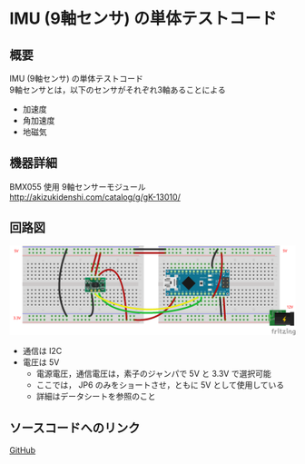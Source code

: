 # IMU (9軸センサ) の単体テストコード
## 概要
IMU (9軸センサ) の単体テストコード  
9軸センサとは，以下のセンサがそれぞれ3軸あることによる

+ 加速度
+ 角加速度
+ 地磁気


## 機器詳細
BMX055 使用 9軸センサーモジュール  
http://akizukidenshi.com/catalog/g/gK-13010/


## 回路図
![](../../Schematic/PNG/IMU.png)

+ 通信は I2C
+ 電圧は 5V
	- 電源電圧，通信電圧は，素子のジャンパで 5V と 3.3V で選択可能
	- ここでは， JP6 のみをショートさせ，ともに 5V として使用している
	- 詳細はデータシートを参照のこと

## ソースコードへのリンク
[GitHub](https://github.com/meltingrabbit/CanSatForHighSchoolStudents/tree/master/Arduino/Test_IMU)
